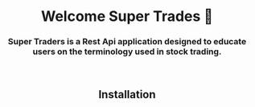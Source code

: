 <h1 align="center">Welcome Super Trades 👋</h1>



<h3 align="center">Super Traders is a Rest Api application designed to educate users on the terminology used in stock trading.
</h3>

<br>

<h2 align="center">Installation</h2>


